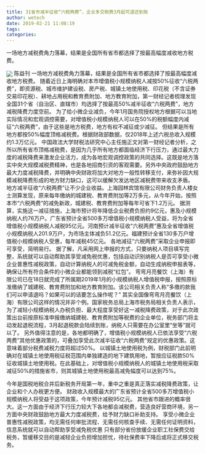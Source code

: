 ```yaml
---
title: 31省市减半征收“六税两费”，企业多交税费3月起可退还到账
author: wetech
date: 2019-02-21 11:08:19
tags: 
categories: 
---
```

一场地方减税费角力落幕，结果是全国所有省市都选择了按最高幅度减收地方税费。
<!-- more -->
<img align="center" border="0" src="https://imgcdn.yicai.com/uppics/images/2019/02/f46308c1a4bffbc714be562503986eb3.jpg" />
陈益刊
一场地方减税费角力落幕，结果是全国所有省市都选择了按最高幅度减收地方税费。
随着近日上海明确对本市增值税小规模纳税人减按50%征收“六税两费”，即资源税、城市维护建设税、房产税、城镇土地使用税、印花税（不含证券交易印花税）、耕地占用税和教育费附加、地方教育附加，第一财经记者梳理发现全国31个省（自治区、直辖市）均选择了按最高50%减半征收“六税两费”，地方减税降费力度空前。
为了给小微企业减负，今年1月国务院授权地方根据可以当地实际情况和宏观调控需要，对增值税小规模纳税人可以在50%的税额幅度内减征“六税两费”，由于这些是地方税费，地方有权不减征或少减征。
但结果是所有地方都按50%幅度顶格减税费。根据财政部数据，仅2018年上述六税总收入规模约1.3万亿元。
中国政法大学财税法研究中心主任施正文对第一财经记者分析，之所以所有省市顶格减税费，是因为几乎所有地方都面临经济下行压力，通过最大力度的减税降费来激发企业活力，成为各地宏观调控政策的共同选择。这既是地方落实中央大规模减税费精神，也是各地招商引资的客观需要。另外中央政府鼓励地方最大力度减税降费，并明确中央财政将加大对地方一般性转移支付，来弥补因大规模减税降费形成的地方财力缺口，这可以缓解欠发达地区减税费带来收支矛盾。
地方减半征收“六税两费”让不少企业收益。上海园林宾馆有限公司财务负责人楼女士测算发现，原来每年缴纳的城建税、教育费附加等2万多元，从今年开始，按照本市“六税两费”的减免新政，城建税、教育费附加等每年可省下1.2万元。
据测算，实施这一减征措施，上海市预计将年降低企业税费负担约9亿元，惠及小规模纳税人约76万户。广东省预计全省500多万增值税小规模纳税人受益，将为全省增值税小规模纳税人减税95亿元。河南预计减半征收“六税两费”惠及全省增值税小规模纳税人201.9万户，为市场主体减负51.2亿元。福建预计全省130多万户增值税小规模纳税人受惠，每年减税45亿元。
各地减征“六税两费”采取企业申报即可享受，简明易行。
据了解，凡采用网上申报的方式，只要纳税人项目填写完整，系统就可以自动帮助其享受减免税优惠，包括自动识别纳税人是否可享受小微企业普惠性减税政策，自动计算纳税人的可减免税金额，自动生成纳税申报表等，确保让所有符合条件的小微企业都能领到减税“红包”。
弯弯月亮餐饮（上海）有限公司已在18日就完成了所属期2019年1月的小规模纳税人增值税申报，按照原标准缴纳了城建税、教育费附加和地方教育附加。该公司相关负责人称“多缴的款我们可以申请退吗？如果可以的话要怎么操作呢？”
其实全国像弯弯月亮餐饮（上海）有限公司这样的情况并非个例。国家税务总局上海市税务局相关负责人表示，为了减轻小规模纳税人办税负担、最大程度享受好这一减税降费政策，对于此次政策出台前按原标准申报缴纳城建税、教育费附加等税费的企业单位，税务部门将主动发起退税流程，3月起退税款会陆续到账，纳税人只需要在办公室里“坐等”就可以了。
另外值得注意的是，各地都明确了，增值税小规模纳税人已依法享受“六税两费”其他优惠政策的，可叠加享受此次减半征收“六税两费”规定的优惠政策。这意味着部分税费减税力度将超过50%。
以城镇土地使用税为例，财税部门此前明确对在城镇土地使用税征税范围内单独建造的地下建筑用地，暂按应征税款50%征收城镇土地使用税。在此基础上，对增值税小规模纳税人的城镇土地使用税采取减征50%的措施省市，则其城镇土地使用税最高减免幅度可以达到75%。
 
 
今年是国税地税合并后新税务开局第一年，重中之重是真正落实减税降费政策，让企业和个人办税更方便。
财政收入规模最大的广东省预计全省500多万增值税小规模纳税人将受益于这项政策，今年预计减税95亿元。
其他省市跟进的概率很大。这一方面由于经济下行压力较大下各地都会减税费，营造良好营商环境，另一方面中央财政鼓励地方最大力度减税费，给予财力缺口补助支持。
享受小微企业普惠性减税政策，均无需任何审批流程、无需任何核查手续、无需任何证明资料，信息系统就可以自动帮助享受减免税优惠
只有部分省份放缓企业职工社保费交给税务，暂缓移交目的是减轻企业负担增加担忧，待社保费率下降后或将正式移交税务。

